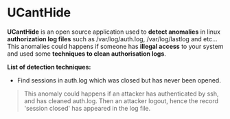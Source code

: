 # UCantHide

__UCantHide__ is an open source application used to __detect anomalies__ in linux __authorization log files__ such as /var/log/auth.log, /var/log/lastlog and etc...  
This anomalies could happens if someone has __illegal access__ to your system and used some __techniques to clean authorisation logs__.

__List of detection techniques:__  
* Find sessions in auth.log which was closed but has never been opened.
> This anomaly could happens if an attacker has authenticated by ssh, and has cleaned auth.log. Then an attacker logout, hence the record 'session closed' has appeared in the log file.
